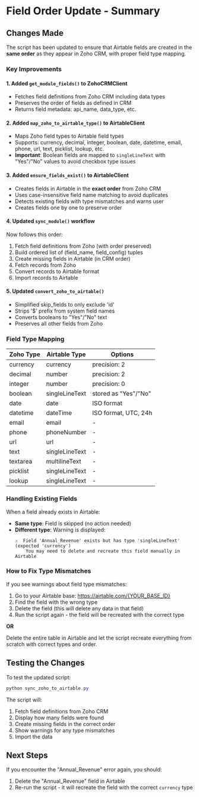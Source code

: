# Field Order Update - Summary

## Changes Made

The script has been updated to ensure that Airtable fields are created in the **same order** as they appear in Zoho CRM, with proper field type mapping.

### Key Improvements

#### 1. **Added `get_module_fields()` to ZohoCRMClient**

- Fetches field definitions from Zoho CRM including data types
- Preserves the order of fields as defined in CRM
- Returns field metadata: api_name, data_type, etc.

#### 2. **Added `map_zoho_to_airtable_type()` to AirtableClient**

- Maps Zoho field types to Airtable field types
- Supports: currency, decimal, integer, boolean, date, datetime, email, phone, url, text, picklist, lookup, etc.
- **Important**: Boolean fields are mapped to `singleLineText` with "Yes"/"No" values to avoid checkbox type issues

#### 3. **Added `ensure_fields_exist()` to AirtableClient**

- Creates fields in Airtable in the **exact order** from Zoho CRM
- Uses case-insensitive field name matching to avoid duplicates
- Detects existing fields with type mismatches and warns user
- Creates fields one by one to preserve order

#### 4. **Updated `sync_module()` workflow**

Now follows this order:

1.  Fetch field definitions from Zoho (with order preserved)
2.  Build ordered list of (field_name, field_config) tuples
3.  Create missing fields in Airtable (in CRM order)
4.  Fetch records from Zoho
5.  Convert records to Airtable format
6.  Import records to Airtable

#### 5. **Updated `convert_zoho_to_airtable()`**

- Simplified skip_fields to only exclude 'id'
- Strips '$' prefix from system field names
- Converts booleans to "Yes"/"No" text
- Preserves all other fields from Zoho

### Field Type Mapping

| Zoho Type | Airtable Type  | Options              |
| --------- | -------------- | -------------------- |
| currency  | currency       | precision: 2         |
| decimal   | number         | precision: 2         |
| integer   | number         | precision: 0         |
| boolean   | singleLineText | stored as "Yes"/"No" |
| date      | date           | ISO format           |
| datetime  | dateTime       | ISO format, UTC, 24h |
| email     | email          | -                    |
| phone     | phoneNumber    | -                    |
| url       | url            | -                    |
| text      | singleLineText | -                    |
| textarea  | multilineText  | -                    |
| picklist  | singleLineText | -                    |
| lookup    | singleLineText | -                    |

### Handling Existing Fields

When a field already exists in Airtable:

- **Same type**: Field is skipped (no action needed)
- **Different type**: Warning is displayed:
  ```
  ⚠️  Field 'Annual_Revenue' exists but has type 'singleLineText' (expected 'currency')
      You may need to delete and recreate this field manually in Airtable
  ```

### How to Fix Type Mismatches

If you see warnings about field type mismatches:

1. Go to your Airtable base: https://airtable.com/{YOUR_BASE_ID}
2. Find the field with the wrong type
3. Delete the field (this will delete any data in that field)
4. Run the script again - the field will be recreated with the correct type

**OR**

Delete the entire table in Airtable and let the script recreate everything from scratch with correct types and order.

## Testing the Changes

To test the updated script:

```powershell
python sync_zoho_to_airtable.py
```

The script will:

1. Fetch field definitions from Zoho CRM
2. Display how many fields were found
3. Create missing fields in the correct order
4. Show warnings for any type mismatches
5. Import the data

## Next Steps

If you encounter the "Annual_Revenue" error again, you should:

1. Delete the "Annual_Revenue" field in Airtable
2. Re-run the script - it will recreate the field with the correct `currency` type
